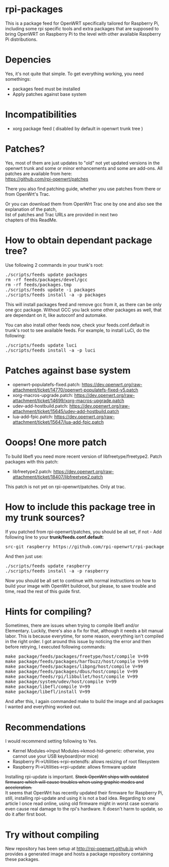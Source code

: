 rpi-packages
============

This is a package feed for OpenWRT specifically tailored for Raspberry Pi, including some rpi specific tools and extra packages that are supposed to bring OpenWRT on Raspberry Pi to the level with other available Raspberry Pi distributions.

Depencies
=========
Yes, it's not quite that simple. To get everything working, you need somethings:<br/>
 * packages feed must be installed<br/>
 * Apply patches against base system<br/>

Incompatibilities
=================
 * xorg package feed ( disabled by default in openwrt trunk tree )<br/>

Patches?
========
Yes, most of them are just updates to "old" not yet updated versions in the openwrt trunk and some or minor enhancements and some are add-ons. All patches are available from here:<br/>
https://github.com/rpi-openwrt/patches<br/>

There you also find patching guide, whether you use patches from there or from OpenWrt's Trac.

Or you can download them from OpenWrt Trac one by one and also see the explanation of the patch,<br/>
list of patches and Trac URLs are provided in next two<br/>
chapters of this ReadMe.<br/>

How to obtain dependant package tree?
=====================================
Use following 2 commands in your trunk's root:<br/>
<pre>
./scripts/feeds update packages
rm -rf feeds/packages/devel/gcc
rm -rf feeds/packages.tmp
./scripts/feeds update -i packages
./scripts/feeds install -a -p packages
</pre>

This will install packages feed and remove gcc from it, as there can be only one gcc package.
Without GCC you lack some other packages as well, that are dependant on it, like autoconf and automake.

You can also install other feeds now, check your feeds.conf.default in trunk's root to see available feeds.
For example, to install LuCi, do the following:
<pre>
./scripts/feeds update luci
./scripts/feeds install -a -p luci
</pre>

Patches against base system
===========================
 * openwrt-populatefs-fixed.patch: https://dev.openwrt.org/raw-attachment/ticket/14770/openwrt-populatefs-fixed-v5.patch<br/>
 * xorg-macros-upgrade.patch: https://dev.openwrt.org/raw-attachment/ticket/14699/xorg-macros-upgrade.patch<br/>
 * udev-add-hostbuild.patch: https://dev.openwrt.org/raw-attachment/ticket/15645/udev-add-hostbuild.patch<br/>
 * lua-add-fpic.patch: https://dev.openwrt.org/raw-attachment/ticket/15647/lua-add-fpic.patch<br/>

Ooops! One more patch
=====================
To build libefl you need more recent version of libfreetype/freetype2. Patch packages with this patch:
 * libfreetype2.patch: https://dev.openwrt.org/raw-attachment/ticket/18407/libfreetype2.patch<br/>

This patch is not yet on rpi-openwrt/patches. Only at trac.

How to include this package tree in my trunk sources?
=====================================================
If you patched from rpi-openwrt/patches, you should be all set, if not - Add following line to your <b>trunk/feeds.conf.default</b>:<br />
<pre>
src-git raspberry https://github.com/rpi-openwrt/rpi-packages.git
</pre>

And then just use:<br />
<pre>
./scripts/feeds update raspberry
./scripts/feeds install -a -p raspberry
</pre>

Now you should be all set to continue with normal instructions on how to build your image with OpenWrt buildroot, but please, to save trouble and time, read the rest of this guide first.
 
Hints for compiling?
====================
Sometimes, there are issues when trying to compile libefl and/or Elementary. Luckily, there's also a fix for that, although it needs a bit manual labor. This is because everytime, for some reason, everything isn't compiled in the right order. I got around this issue by noticing the error and then before retrying, I executed following commands:<br/>
<pre>
make package/feeds/packages/freetype/host/compile V=99
make package/feeds/packages/harfbuzz/host/compile V=99
make package/feeds/packages/libpng/host/compile V=99
make package/feeds/packages/dbus/host/compile V=99
make package/feeds/rpi/libbullet/host/compile V=99
make package/system/udev/host/compile V=99
make package/libefl/compile V=99
make package/libefl/install V=99
</pre>

And after this, I again commanded make to build the image and all packages I wanted and everything worked out.

Recommendations
===============
I would recommend setting following to Yes.<br />
 * Kernel Modules->Input Modules->kmod-hid-generic: otherwise, you cannot use your USB keyboard(nor mice)<br/>
 * Raspberry Pi->Utilities->rpi-extendfs: allows resizing of root filesystem<br />
 * Raspberry Pi->Utilities->rpi-update: allows firmware update<br />

Installing rpi-update is important. <del>Stock OpenWrt ships with outdated firmware which will cause troubles when using graphic modes and acceleration.</del><br/>
It seems that OpenWrt has recently updated their firmware for Raspberry Pi, still, installing rpi-update and using it is not a bad idea. Regarding to one article I once read online, using old firmware might in worst case scenario even cause real damage to the rpi's hardware. It doesn't harm to update, so do it after first boot.

Try without compiling
=====================
New repository has been setup at http://rpi-openwrt.github.io which provides a generated image and hosts a package repository containing these packages.
